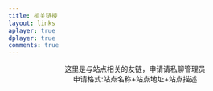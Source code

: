 ```yaml
---
title: 相关链接
layout: links
aplayer: true
dplayer: true
comments: true
---
```


<center>这里是与站点相关的友链，申请请私聊管理员</center>



<center>申请格式:站点名称+站点地址+站点描述</center>
